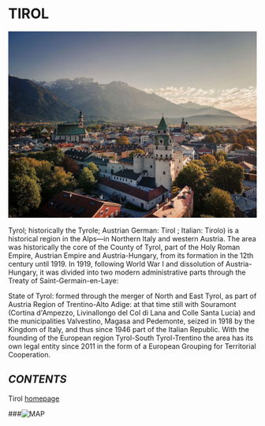 # **TIROL**

![](/images/altstadt-hall-in-tirol-sommer-sonnenaufgang.jpg)

Tyrol; historically the Tyrole; Austrian German: Tirol ; Italian: Tirolo) is a historical region in the Alps—in Northern Italy and western Austria. The area was historically the core of the County of Tyrol, part of the Holy Roman Empire, Austrian Empire and Austria-Hungary, from its formation in the 12th century until 1919. In 1919, following World War I and dissolution of Austria-Hungary, it was divided into two modern administrative parts through the Treaty of Saint-Germain-en-Laye:

State of Tyrol: formed through the merger of North and East Tyrol, as part of Austria
Region of Trentino-Alto Adige: at that time still with Souramont (Cortina d'Ampezzo, Livinallongo del Col di Lana and Colle Santa Lucia) and the municipalities Valvestino, Magasa and Pedemonte, seized in 1918 by the Kingdom of Italy, and thus since 1946 part of the Italian Republic.
With the founding of the European region Tyrol-South Tyrol-Trentino the area has its own legal entity since 2011 in the form of a European Grouping for Territorial Cooperation.


## *CONTENTS*

Tirol [homepage](https://www.tirol.gv.at/en/)


###![MAP](https://www.google.com/imgres?imgurl=https%3A%2F%2Fwww.alpenjoy.de%2Fwp-content%2Fuploads%2F2017%2F08%2FTirol-Karte.png&imgrefurl=https%3A%2F%2Fwww.alpenjoy.de%2Furlaubsziel%2Foesterreich%2Ftirol%2F&tbnid=cVUt9I17cUuhkM&vet=12ahUKEwjCn7jFm5b2AhXr7uAKHQaeAEMQMygRegUIARDcAQ..i&docid=9ybI18OCeNaFpM&w=967&h=600&q=tirol&ved=2ahUKEwjCn7jFm5b2AhXr7uAKHQaeAEMQMygRegUIARDcAQ)







